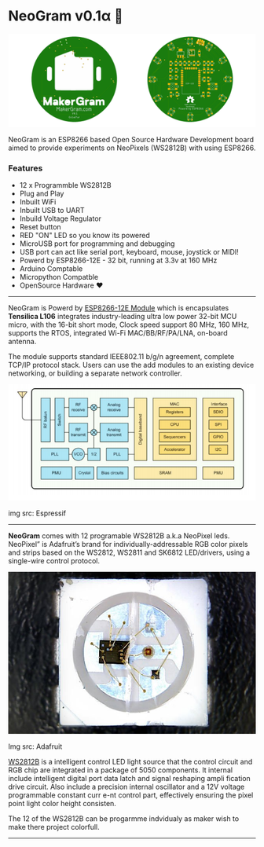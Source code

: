 
# NeoGram v0.1α 🎨
![NeoGram](res/img/NeoGram.png)

NeoGram is an ESP8266 based Open Source Hardware  Development board aimed to provide experiments on NeoPixels (WS2812B) with using ESP8266. 

###  Features 

* 12 x Programmble WS2812B
* Plug and Play
* Inbuilt WiFi
* Inbuilt USB to UART
* Inbuild Voltage Regulator
* Reset button
* RED "ON" LED so you know its powered
* MicroUSB port for programming and debugging 
* USB port can act like serial port, keyboard, mouse, joystick or MIDI!
* Powerd by ESP8266-12E - 32 bit, running at 3.3v at 160 MHz
* Arduino Comptable 
* Micropython Compatble
* OpenSource Hardware ❤️


<hr>

NeoGram is Powerd by [ESP8266-12E Module](Documents/ESP12E-Datasheet.pdf) which is encapsulates <b>Tensilica L106</b> integrates industry-leading ultra low power 32-bit MCU micro, with the 16-bit short mode,
Clock speed support 80 MHz, 160 MHz, supports the RTOS, integrated Wi-Fi MAC/BB/RF/PA/LNA, on-board antenna.

The module supports standard IEEE802.11 b/g/n agreement, complete TCP/IP protocol stack. Users can use the
add modules to an existing device networking, or building a separate network controller.


<p align="center">
  <img src="res/img/esp8266ex.png" />
</p>

img src: Espressif

<hr>

<b>NeoGram</b> comes with 12 programable WS2812B a.k.a NeoPixel leds. NeoPixel” is Adafruit’s brand for individually-addressable RGB color pixels and strips based on the WS2812, WS2811 and SK6812 LED/drivers, using a single-wire control protocol. 

<p align="center">
  <img src="res/img/ws2812b.jpg" />
</p>

Img src: Adafruit




[WS2812B](Documents/WS2812B.pdf) is a intelligent control LED light source that the control circuit and RGB chip are integrated in
a package of 5050 components. It internal include intelligent digital port data latch and signal reshaping ampli
fication drive circuit. Also include a precision internal oscillator and a 12V voltage programmable constant curr
e-nt control part, effectively ensuring the pixel point light color height consisten.

The 12 of the  WS2812B can be progarmme indvidualy as maker wish to make there project colorfull.  

<hr>










